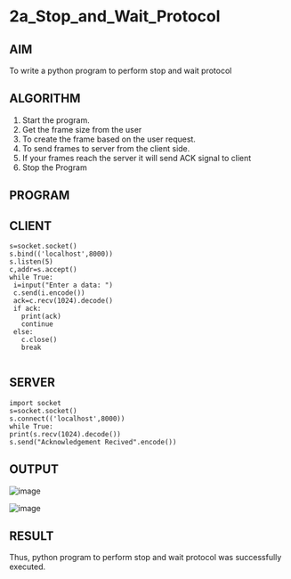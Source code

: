 # 2a_Stop_and_Wait_Protocol
## AIM 
To write a python program to perform stop and wait protocol
## ALGORITHM
1. Start the program.
2. Get the frame size from the user
3. To create the frame based on the user request.
4. To send frames to server from the client side.
5. If your frames reach the server it will send ACK signal to client
6. Stop the Program
## PROGRAM
## CLIENT
```import socket
s=socket.socket()
s.bind(('localhost',8000))
s.listen(5)
c,addr=s.accept()
while True:
 i=input("Enter a data: ")
 c.send(i.encode())
 ack=c.recv(1024).decode()
 if ack:
   print(ack)
   continue
 else:
   c.close()
   break
   
   ```

   
   ## SERVER
   ```
import socket
s=socket.socket()
s.connect(('localhost',8000))
while True:
 print(s.recv(1024).decode())
 s.send("Acknowledgement Recived".encode())

```
## OUTPUT

![image](https://github.com/keziahhhf/2a_Stop_and_Wait_Protocol/assets/155235704/1e057621-5b29-460e-bf67-0d89392db78a)

![image](https://github.com/keziahhhf/2a_Stop_and_Wait_Protocol/assets/155235704/b2afac51-87a5-4dbd-8440-a7d5058a1ce2)

## RESULT
Thus, python program to perform stop and wait protocol was successfully executed.
